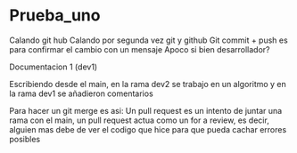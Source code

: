 # Prueba_uno
Calando git hub
Calando por segunda vez git y github
Git commit + push es para confirmar el cambio con un mensaje
Apoco si bien desarrollador?

Documentacion 1 (dev1)

Escribiendo desde el main, en la rama dev2 se trabajo en un algoritmo y en la rama dev1 se añadieron comentarios

Para hacer un git merge es asi: 
Un pull request es un intento de juntar una rama con el main, un pull request actua como
un for a review, es decir, alguien mas debe de ver el codigo que hice para que pueda cachar errores posibles
